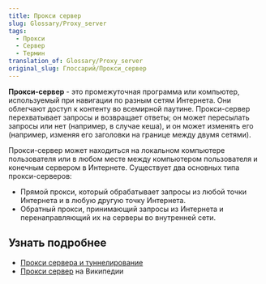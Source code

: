 ```yaml
---
title: Прокси сервер
slug: Glossary/Proxy_server
tags:
  - Прокси
  - Сервер
  - Термин
translation_of: Glossary/Proxy_server
original_slug: Глоссарий/Прокси_сервер
---
```

**Прокси-сервер** - это промежуточная программа или компьютер, используемый при навигации по разным сетям Интернета. Они облегчают доступ к контенту во всемирной паутине. Прокси-сервер перехватывает запросы и возвращает ответы; он может пересылать запросы или нет (например, в случае кеша), и он может изменять его (например, изменяя его заголовки на границе между двумя сетями).

Прокси-сервер может находиться на локальном компьютере пользователя или в любом месте между компьютером пользователя и конечным сервером в Интернете. Существует два основных типа прокси-серверов:

- Прямой прокси, который обрабатывает запросы из любой точки Интернета и в любую другую точку Интернета.
- Обратный прокси, принимающий запросы из Интернета и перенаправляющий их на серверы во внутренней сети.

## Узнать подробнее

- [Прокси сервера и туннелирование](/en-US/docs/Web/HTTP/Proxy_servers_and_tunneling)
- [Прокси сервер](https://en.wikipedia.org/wiki/Proxy_server) на Википедии
